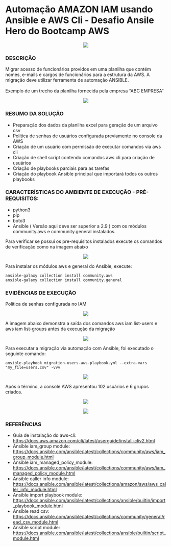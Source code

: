 # Automação AMAZON IAM usando Ansible e AWS Cli - Desafio Ansile Hero do Bootcamp AWS

<p align="center">
    <img src="https://user-images.githubusercontent.com/3687713/121788321-c5497c00-cba2-11eb-9a11-73de8f3b6032.png" />
</p>

### DESCRIÇÃO

Migrar acesso de funcionários providos em uma planilha que contém nomes, e-mails e cargos de funcionários para a estrutura da AWS. A migração deve utilizar ferramenta de automação ANSIBLE. </br> </br>
  Exemplo de um trecho da planilha fornecida pela empresa “ABC EMPRESA”
  
  <p align="center">
    <img src="https://user-images.githubusercontent.com/3687713/121788636-1b1f2380-cba5-11eb-972b-7bb34f71156e.png" />
  </p>

 ### RESUMO DA SOLUÇÃO
 * Preparação dos dados da planilha excel para geração de um arquivo csv
 * Política de senhas de usuários configurada previamente no console da AWS
 * Criação de um usuário com permissão de executar comandos via aws cli
 * Criação de shell script contendo comandos aws cli para criação de usuários 
 * Criação de playbooks parciais para as tarefas 
 * Criação do playbook Ansible principal que importará todos os outros playbooks                                       
                  
 ### CARACTERÍSTICAS DO AMBIENTE DE EXECUÇÃO - PRÉ-REQUISITOS:
 * python3
 * pip
 * boto3
 * Ansible ( Versão aqui deve ser superior a 2.9 ) com os módulos community.aws e community.general instalados.
  
 Para verificar se possui os pre-requisitos instalados execute os comandos de verificação como na imagem abaixo
 
 <p align="center">
   <img src="https://user-images.githubusercontent.com/3687713/121788772-6423a780-cba6-11eb-9b2b-865cdd6f33a4.png" />
 </p>

Para instalar os módulos aws e general do Ansible, execute:

`ansible-galaxy collection install community.aws` <br/>
`ansible-galaxy collection install community.general`


### EVIDÊNCIAS DE EXECUÇÃO

Política de senhas configurada no IAM

<p align="center">
   <img src="https://user-images.githubusercontent.com/3687713/121790962-385eec80-cbbb-11eb-8892-4b3abc106d48.png" />
</p>

A imagem abaixo demonstra a saída dos comandos aws iam list-users e aws iam list-groups antes da execução da migração
</br>
 <p align="center">
   <img src="https://user-images.githubusercontent.com/3687713/121788883-8d910300-cba7-11eb-92cf-a2538214d659.png" />
 </p>
 
 Para executar a migração via automação com Ansible, foi executado o seguinte comando: <br/>


   `ansible-playbook migration-users-aws-playbook.yml --extra-vars "my_file=users.csv" -vvv`

 <p align="center">
   <img src="https://user-images.githubusercontent.com/3687713/121790326-ab189980-cbb4-11eb-916c-1587907882d5.png" />
 </p>

Após o término, a console AWS apresentou 102 usuários e 6 grupos criados.

<p align="center">
   <img src="https://user-images.githubusercontent.com/3687713/121790357-077bb900-cbb5-11eb-8e85-4ef54fabe477.png" />
</p>

<p align="center">
   <img src="https://user-images.githubusercontent.com/3687713/121790363-106c8a80-cbb5-11eb-8878-19b769866f07.png" />
</p>

### REFERÊNCIAS

* Guia de instalação do aws-cli: https://docs.aws.amazon.com/cli/latest/userguide/install-cliv2.html
* Ansible iam_group module: https://docs.ansible.com/ansible/latest/collections/community/aws/iam_group_module.html
* Ansible iam_managed_policy_module: https://docs.ansible.com/ansible/latest/collections/community/aws/iam_managed_policy_module.html
* Ansible caller info module: https://docs.ansible.com/ansible/latest/collections/amazon/aws/aws_caller_info_module.html
* Ansible import playbook module: https://docs.ansible.com/ansible/latest/collections/ansible/builtin/import_playbook_module.html
* Ansible read csv: https://docs.ansible.com/ansible/latest/collections/community/general/read_csv_module.html
* Ansible script module: https://docs.ansible.com/ansible/latest/collections/ansible/builtin/script_module.html



